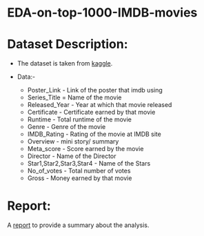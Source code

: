 # EDA-on-top-1000-IMDB-movies

# Dataset Description:
* The dataset is taken from [kaggle](https://www.kaggle.com/datasets/harshitshankhdhar/imdb-dataset-of-top-1000-movies-and-tv-shows).
* Data:-

    * Poster_Link - Link of the poster that imdb using
    * Series_Title = Name of the movie
    * Released_Year - Year at which that movie released
    * Certificate - Certificate earned by that movie
    * Runtime - Total runtime of the movie
    * Genre - Genre of the movie
    * IMDB_Rating - Rating of the movie at IMDB site
    * Overview - mini story/ summary
    * Meta_score - Score earned by the movie
    * Director - Name of the Director
    * Star1,Star2,Star3,Star4 - Name of the Stars
    * No_of_votes - Total number of votes
    * Gross - Money earned by that movie
   
# Report:
   A [report](https://drive.google.com/file/d/1Xigfy9jZJvacfMET9qn7dAPJRUpEBMUZ/view) to provide a summary about the analysis. 
